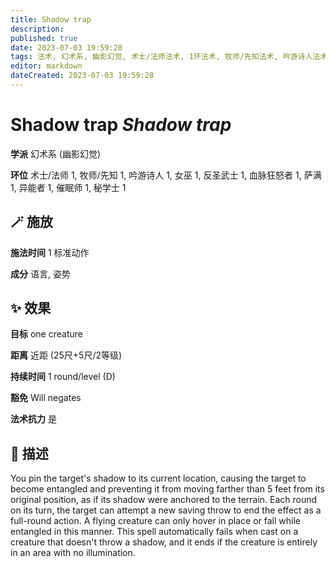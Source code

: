 ```yaml
---
title: Shadow trap
description: 
published: true
date: 2023-07-03 19:59:28
tags: 法术, 幻术系, 幽影幻觉, 术士/法师法术, 1环法术, 牧师/先知法术, 吟游诗人法术, 女巫法术, 反圣武士法术, 血脉狂怒者法术, 萨满法术, 异能者法术, 催眠师法术, 秘学士法术
editor: markdown
dateCreated: 2023-07-03 19:59:28
---
```


# **Shadow trap** *Shadow trap*

**学派** 幻术系 (幽影幻觉) 

**环位** 术士/法师 1, 牧师/先知 1, 吟游诗人 1, 女巫 1, 反圣武士 1, 血脉狂怒者 1, 萨满 1, 异能者 1, 催眠师 1, 秘学士 1

## 🪄 施放

**施法时间** 1 标准动作

**成分** 语言, 姿势

## ✨ 效果 

**目标** one creature 

**距离** 近距 (25尺+5尺/2等级)  

**持续时间** 1 round/level (D) 

**豁免** Will negates

**法术抗力** 是

## 📖 描述

You pin the target's shadow to its current location, causing the target to become entangled and preventing it from moving farther than 5 feet from its original position, as if its shadow were anchored to the terrain. Each round on its turn, the target can attempt a new saving throw to end the effect as a full-round action. A flying creature can only hover in place or fall while entangled in this manner. This spell automatically fails when cast on a creature that doesn't throw a shadow, and it ends if the creature is entirely in an area with no illumination.
    
